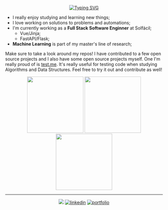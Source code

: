 <div align="center">

[![Typing SVG](https://readme-typing-svg.demolab.com?font=Croissant+One&size=30&duration=2500&pause=1000&color=00B569&center=true&vCenter=true&multiline=true&width=800&height=95&lines=%F0%9F%91%8BHi!+I%E2%80%99m+%40ArielMAJ+%F0%9F%98%8E;a+Full+Stack+Software+Enginner+%F0%9F%92%BB+at+Solf%C3%A1cil+%F0%9F%8C%9E)](https://git.io/typing-svg)

</div>

- I really enjoy studying and learning new things;
- I love working on solutions to problems and automations;
- I'm currently working as a **Full Stack Software Enginner** at Solfácil;
  - Vue/Jinja;
  - FastAPI/Flask;
- **Machine Learning** is part of my master's line of research;

Make sure to take a look around my repos! I have contributed to a few open source projects and I also have some open source projects myself.
One I'm really proud of is [test.me](https://github.com/ArielMAJ/test.me).
It's really useful for testing code when studying Algorithms and Data Structures.
Feel free to try it out and contribute as well!


<div align="center">
  <img height="180em" src="https://github-readme-stats-2yp3wzl04-arielmaj.vercel.app/api?username=ArielMAJ&show_icons=true&theme=dark&include_all_commits=true&count_private=true&rank_icon=percentile"/>
  
  <img height="180em" src="https://github-readme-stats.vercel.app/api/top-langs/?username=ArielMAJ&layout=compact&langs_count=10&theme=dark&hide=Jupyter%20Notebook"/>
    
  <img height="180em" src="https://github-readme-streak-stats.herokuapp.com?user=ArielMAJ&theme=dark&ring=3722DD"/>
    
</div>

<hr>

<div align="center">

  ![](https://komarev.com/ghpvc/?username=ArielMAJ&style=for-the-badge)
  [![linkedin](https://img.shields.io/badge/linkedin-0A66C2?style=for-the-badge&logo=linkedin&logoColor=white)](https://www.linkedin.com/in/arielalmeida/)
  [![portfolio](https://img.shields.io/badge/my_portfolio-000?style=for-the-badge&logo=react&logoColor=white&color=blue)](https://ariel.artadevs.tech/)
  
</div>
